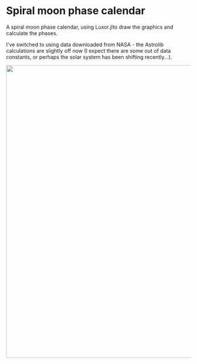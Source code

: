Spiral moon phase calendar
====================

A spiral moon phase calendar, using Luxor.jlto draw the graphics and calculate the phases.

I've switched to using data downloaded from NASA - the Astrolib calculations are slightly off now (I expect there are some out of data constants, or perhaps the solar system has been shifting recently...).

<img src="2021-moon-phase-calendar.png" width = 800>
